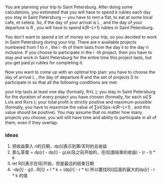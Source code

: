 You are planning your trip to Saint Petersburg. After doing some calculations, you estimated that you will have to spend k
 rubles each day you stay in Saint Petersburg — you have to rent a flat, to eat at some local cafe, et cetera. So, if the day of your arrival is L
, and the day of your departure is R
, you will have to spend k(R−L+1)
 rubles in Saint Petersburg.

You don't want to spend a lot of money on your trip, so you decided to work in Saint Petersburg during your trip. There are n
 available projects numbered from 1
 to n
, the i
-th of them lasts from the day li
 to the day ri
 inclusive. If you choose to participate in the i
-th project, then you have to stay and work in Saint Petersburg for the entire time this project lasts, but you get paid pi
 rubles for completing it.

Now you want to come up with an optimal trip plan: you have to choose the day of arrival L
, the day of departure R
 and the set of projects S
 to participate in so that all the following conditions are met:

your trip lasts at least one day (formally, R≥L
);
you stay in Saint Petersburg for the duration of every project you have chosen (formally, for each s∈S
 L≤ls
 and R≥rs
);
your total profit is strictly positive and maximum possible (formally, you have to maximize the value of ∑s∈Sps−k(R−L+1)
, and this value should be positive).
You may assume that no matter how many projects you choose, you will still have time and ability to participate in all of them, even if they overlap.

### ideas
1. 把收益算入 ri的日期，dp[i]表示到第i天时的总收益
2. 那么答案 = dp[r] - dp[l] - g(从l及之前开始的，在l后面结束的收益) - (r - l) * k
3. let R[l]表示在l前开始，但是最远的结束日期
4. -dp[l] - g(l...R[l]) + l * k + (dp[r] - r * k) 所以要找R[l]后面的最大的dp[r] - r * k 的值